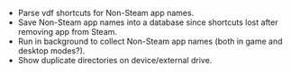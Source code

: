 - Parse vdf shortcuts for Non-Steam app names.
- Save Non-Steam app names into a database since shortcuts lost after removing app from Steam.
- Run in background to collect Non-Steam app names (both in game and desktop modes?).
- Show duplicate directories on device/external drive.
